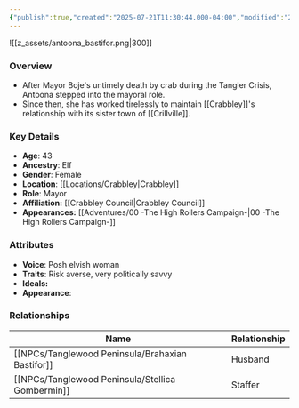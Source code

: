 ```yaml
---
{"publish":true,"created":"2025-07-21T11:30:44.000-04:00","modified":"2025-09-17T12:52:33.904-04:00","published":"2025-09-17T12:52:33.904-04:00","cssclasses":"","Age":"43","Ancestry":"Elf","Gender":"Female","Location":["[[Locations/Crabbley]]"],"Role":["Mayor"],"Affiliation":["[[Crabbley Council]]"],"Appearances":["[[00 -The High Rollers Campaign-]]"]}
---
```



![[z_assets/antoona_bastifor.png|300]]

### Overview
- After Mayor Boje's untimely death by crab during the Tangler Crisis, Antoona stepped into the mayoral role. 
- Since then, she has worked tirelessly to maintain [[Crabbley]]'s relationship with its sister town of [[Crillville]].

### Key Details
- **Age**: 43
- **Ancestry**: Elf
- **Gender**: Female
- **Location**: [[Locations/Crabbley\|Crabbley]]
- **Role**: Mayor
- **Affiliation:** [[Crabbley Council\|Crabbley Council]]
- **Appearances:** [[Adventures/00 -The High Rollers Campaign-\|00 -The High Rollers Campaign-]]

### Attributes
- **Voice**: Posh elvish woman
- **Traits**: Risk averse, very politically savvy
- **Ideals:** 
- **Appearance**:

### Relationships

| Name                   | Relationship |
| ---------------------- | ------------ |
| [[NPCs/Tanglewood Peninsula/Brahaxian Bastifor]] | Husband      |
| [[NPCs/Tanglewood Peninsula/Stellica Gombermin]] | Staffer      |

